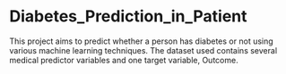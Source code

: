 # Diabetes_Prediction_in_Patient
This project aims to predict whether a person has diabetes or not using various machine learning techniques. The dataset used contains several medical predictor variables and one target variable, Outcome.
